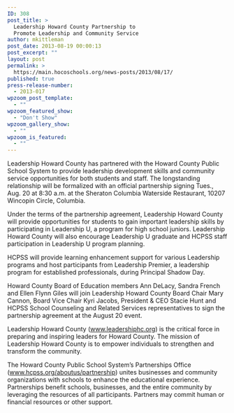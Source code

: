 ```yaml
---
ID: 308
post_title: >
  Leadership Howard County Partnership to
  Promote Leadership and Community Service
author: mkittleman
post_date: 2013-08-19 00:00:13
post_excerpt: ""
layout: post
permalink: >
  https://main.hocoschools.org/news-posts/2013/08/17/
published: true
press-release-number:
  - 2013-017
wpzoom_post_template:
  - ""
wpzoom_featured_show:
  - "Don't Show"
wpzoom_gallery_show:
  - ""
wpzoom_is_featured:
  - ""
---
```

Leadership Howard County has partnered with the Howard County Public School System to provide leadership development skills and community service opportunities for both students and staff. The longstanding relationship will be formalized with an official partnership signing Tues., Aug. 20 at 8:30 a.m. at the Sheraton Columbia Waterside Restaurant, 10207 Wincopin Circle, Columbia.

Under the terms of the partnership agreement, Leadership Howard County will provide opportunities for students to gain important leadership skills by participating in Leadership U, a program for high school juniors. Leadership Howard County will also encourage Leadership U graduate and HCPSS staff participation in Leadership U program planning.

HCPSS will provide learning enhancement support for various Leadership programs and host participants from Leadership Premier, a leadership program for established professionals, during Principal Shadow Day.

Howard County Board of Education members Ann DeLacy, Sandra French and Ellen Flynn Giles will join Leadership Howard County Board Chair Mary Cannon, Board Vice Chair Kyri Jacobs, President &amp; CEO Stacie Hunt and HCPSS School Counseling and Related Services representatives to sign the partnership agreement at the August 20 event.

Leadership Howard County (<a href="http://www.leadershiphc.org/" target="_blank">www.leadershiphc.org</a>) is the critical force in preparing and inspiring leaders for Howard County. The mission of Leadership Howard County is to empower individuals to strengthen and transform the community.

The Howard County Public School System’s Partnerships Office (<a href="http://www.hcpss.org/aboutus/partnership/">www.hcpss.org/aboutus/partnership</a>) unites businesses and community organizations with schools to enhance the educational experience. Partnerships benefit schools, businesses, and the entire community by leveraging the resources of all participants. Partners may commit human or financial resources or other support.